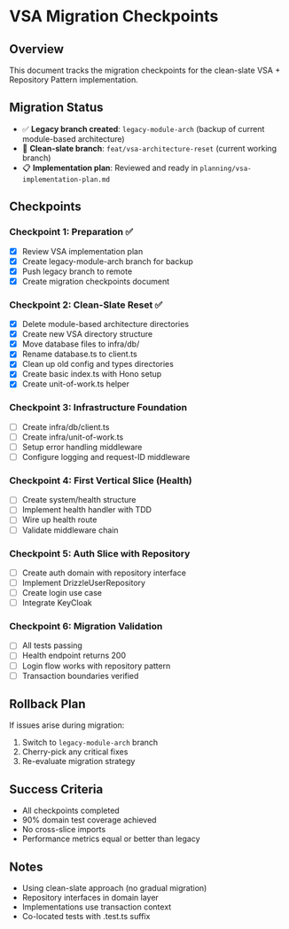 # VSA Migration Checkpoints

## Overview

This document tracks the migration checkpoints for the clean-slate VSA + Repository Pattern implementation.

## Migration Status

- ✅ **Legacy branch created**: `legacy-module-arch` (backup of current module-based architecture)
- 🔄 **Clean-slate branch**: `feat/vsa-architecture-reset` (current working branch)
- 📋 **Implementation plan**: Reviewed and ready in `planning/vsa-implementation-plan.md`

## Checkpoints

### Checkpoint 1: Preparation ✅
- [x] Review VSA implementation plan
- [x] Create legacy-module-arch branch for backup
- [x] Push legacy branch to remote
- [x] Create migration checkpoints document

### Checkpoint 2: Clean-Slate Reset ✅
- [x] Delete module-based architecture directories
- [x] Create new VSA directory structure
- [x] Move database files to infra/db/
- [x] Rename database.ts to client.ts
- [x] Clean up old config and types directories
- [x] Create basic index.ts with Hono setup
- [x] Create unit-of-work.ts helper

### Checkpoint 3: Infrastructure Foundation
- [ ] Create infra/db/client.ts
- [ ] Create infra/unit-of-work.ts
- [ ] Setup error handling middleware
- [ ] Configure logging and request-ID middleware

### Checkpoint 4: First Vertical Slice (Health)
- [ ] Create system/health structure
- [ ] Implement health handler with TDD
- [ ] Wire up health route
- [ ] Validate middleware chain

### Checkpoint 5: Auth Slice with Repository
- [ ] Create auth domain with repository interface
- [ ] Implement DrizzleUserRepository
- [ ] Create login use case
- [ ] Integrate KeyCloak

### Checkpoint 6: Migration Validation
- [ ] All tests passing
- [ ] Health endpoint returns 200
- [ ] Login flow works with repository pattern
- [ ] Transaction boundaries verified

## Rollback Plan

If issues arise during migration:
1. Switch to `legacy-module-arch` branch
2. Cherry-pick any critical fixes
3. Re-evaluate migration strategy

## Success Criteria

- All checkpoints completed
- 90% domain test coverage achieved
- No cross-slice imports
- Performance metrics equal or better than legacy

## Notes

- Using clean-slate approach (no gradual migration)
- Repository interfaces in domain layer
- Implementations use transaction context
- Co-located tests with .test.ts suffix